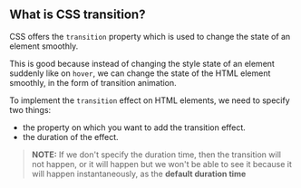 ```toc
```
## What is CSS transition?
CSS offers the `transition` property which is used to change the state of an element smoothly.

This is good because instead of changing the style state of an element suddenly like on `hover`, we can change the state of the HTML element smoothly, in the form of transition animation.

To implement the `transition` effect on HTML elements, we need to specify two things:
- the property on which you want to add the transition effect.
- the duration of the effect.

> **NOTE:** If we don't specify the duration time, then the transition will not happen, or it will happen but we won't be able to see it because it will happen instantaneously, as the **default duration time**